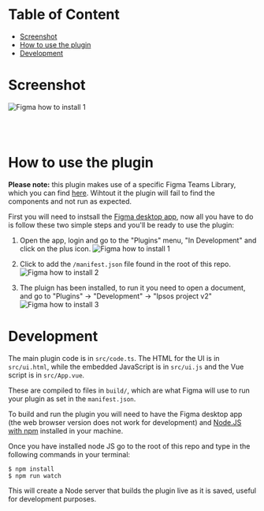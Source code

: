 # Table of Content
- [Screenshot](#screenshot)
- [How to use the plugin](#how-to-use-the-plugin)
- [Development](#development)

# Screenshot
![Figma how to install 1](https://i.imgur.com/mVzB2oT.jpg)

<br>
<br>

# How to use the plugin
**Please note:**
this plugin makes use of a specific Figma Teams Library, which you can find [here](https://www.figma.com/file/PeQbBDCy9SoTuQNfFB9YY1/IPSOS-Project?node-id=62%3A1579). Wihtout it the plugin will fail to find the components and not run as expected.

First you will need to instsall the [Figma desktop app](https://www.figma.com/downloads/), now all you have to do is follow these two simple steps and you'll be ready to use the plugin:

1. Open the app, login and go to the "Plugins" menu, "In Development" and click on the plus icon.
![Figma how to install 1](https://i.imgur.com/2y7Nh7Y.png)

2. Click to add the `/manifest.json` file found in the root of this repo.
![Figma how to install 2](https://i.imgur.com/oRzlisx.png)

3. The pluign has been installed, to run it you need to open a document, and go to "Plugins" -> "Development" -> "Ipsos project v2"
![Figma how to install 3](https://i.imgur.com/KGBN6Hx.png)


# Development

The main plugin code is in `src/code.ts`. The HTML for the UI is in
`src/ui.html`, while the embedded JavaScript is in `src/ui.js` and the Vue script is in `src/App.vue`.

These are compiled to files in `build/`, which are what Figma will use to run
your plugin as set in the `manifest.json`.

To build and run the plugin you will need to have the Figma desktop app (the web browser version does not work for development) and [Node.JS with npm](https://nodejs.org/en/download/) installed in your machine.

Once you have installed node JS go to the root of this repo and type in the following commands in your terminal:

    $ npm install
    $ npm run watch

This will create a Node server that builds the plugin live as it is saved, useful for development purposes.


[webpack]: ../webpack/
